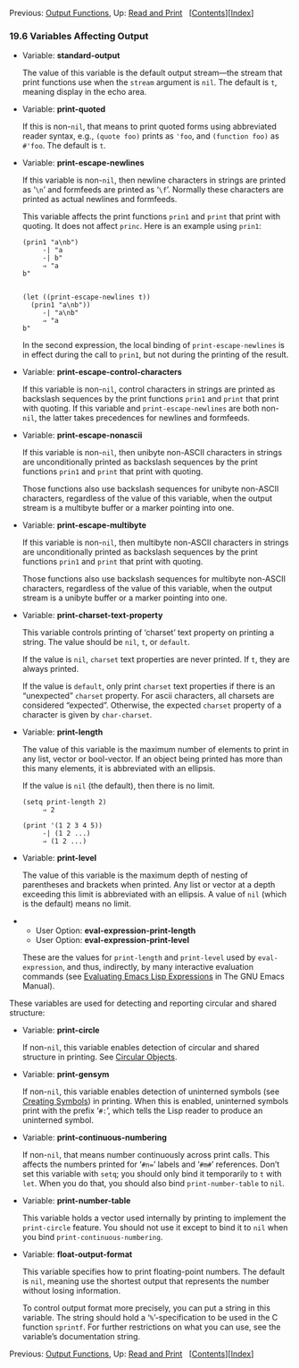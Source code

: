 <!-- This is the GNU Emacs Lisp Reference Manual
corresponding to Emacs version 27.2.

Copyright (C) 1990-1996, 1998-2021 Free Software Foundation,
Inc.

Permission is granted to copy, distribute and/or modify this document
under the terms of the GNU Free Documentation License, Version 1.3 or
any later version published by the Free Software Foundation; with the
Invariant Sections being "GNU General Public License," with the
Front-Cover Texts being "A GNU Manual," and with the Back-Cover
Texts as in (a) below.  A copy of the license is included in the
section entitled "GNU Free Documentation License."

(a) The FSF's Back-Cover Text is: "You have the freedom to copy and
modify this GNU manual.  Buying copies from the FSF supports it in
developing GNU and promoting software freedom." -->

<!-- Created by GNU Texinfo 6.7, http://www.gnu.org/software/texinfo/ -->

Previous: [Output Functions](Output-Functions.html), Up: [Read and Print](Read-and-Print.html)   \[[Contents](index.html#SEC_Contents "Table of contents")]\[[Index](Index.html "Index")]

### 19.6 Variables Affecting Output

*   Variable: **standard-output**

    The value of this variable is the default output stream—the stream that print functions use when the `stream` argument is `nil`. The default is `t`, meaning display in the echo area.

<!---->

*   Variable: **print-quoted**

    If this is non-`nil`, that means to print quoted forms using abbreviated reader syntax, e.g., `(quote foo)` prints as `'foo`, and `(function foo)` as `#'foo`. The default is `t`.

<!---->

*   Variable: **print-escape-newlines**

    If this variable is non-`nil`, then newline characters in strings are printed as ‘`\n`’ and formfeeds are printed as ‘`\f`’. Normally these characters are printed as actual newlines and formfeeds.

    This variable affects the print functions `prin1` and `print` that print with quoting. It does not affect `princ`. Here is an example using `prin1`:

        (prin1 "a\nb")
             -| "a
             -| b"
             ⇒ "a
        b"

    ```
    ```

        (let ((print-escape-newlines t))
          (prin1 "a\nb"))
             -| "a\nb"
             ⇒ "a
        b"

    In the second expression, the local binding of `print-escape-newlines` is in effect during the call to `prin1`, but not during the printing of the result.

<!---->

*   Variable: **print-escape-control-characters**

    If this variable is non-`nil`, control characters in strings are printed as backslash sequences by the print functions `prin1` and `print` that print with quoting. If this variable and `print-escape-newlines` are both non-`nil`, the latter takes precedences for newlines and formfeeds.

<!---->

*   Variable: **print-escape-nonascii**

    If this variable is non-`nil`, then unibyte non-ASCII characters in strings are unconditionally printed as backslash sequences by the print functions `prin1` and `print` that print with quoting.

    Those functions also use backslash sequences for unibyte non-ASCII characters, regardless of the value of this variable, when the output stream is a multibyte buffer or a marker pointing into one.

<!---->

*   Variable: **print-escape-multibyte**

    If this variable is non-`nil`, then multibyte non-ASCII characters in strings are unconditionally printed as backslash sequences by the print functions `prin1` and `print` that print with quoting.

    Those functions also use backslash sequences for multibyte non-ASCII characters, regardless of the value of this variable, when the output stream is a unibyte buffer or a marker pointing into one.

<!---->

*   Variable: **print-charset-text-property**

    This variable controls printing of ‘charset’ text property on printing a string. The value should be `nil`, `t`, or `default`.

    If the value is `nil`, `charset` text properties are never printed. If `t`, they are always printed.

    If the value is `default`, only print `charset` text properties if there is an “unexpected” `charset` property. For ascii characters, all charsets are considered “expected”. Otherwise, the expected `charset` property of a character is given by `char-charset`.

<!---->

*   Variable: **print-length**

    The value of this variable is the maximum number of elements to print in any list, vector or bool-vector. If an object being printed has more than this many elements, it is abbreviated with an ellipsis.

    If the value is `nil` (the default), then there is no limit.

        (setq print-length 2)
             ⇒ 2

    <!---->

        (print '(1 2 3 4 5))
             -| (1 2 ...)
             ⇒ (1 2 ...)

<!---->

*   Variable: **print-level**

    The value of this variable is the maximum depth of nesting of parentheses and brackets when printed. Any list or vector at a depth exceeding this limit is abbreviated with an ellipsis. A value of `nil` (which is the default) means no limit.

<!---->

*   *   User Option: **eval-expression-print-length**
    *   User Option: **eval-expression-print-level**

    These are the values for `print-length` and `print-level` used by `eval-expression`, and thus, indirectly, by many interactive evaluation commands (see [Evaluating Emacs Lisp Expressions](https://www.gnu.org/software/emacs/manual/html_node/emacs/Lisp-Eval.html#Lisp-Eval) in The GNU Emacs Manual).

These variables are used for detecting and reporting circular and shared structure:

*   Variable: **print-circle**

    If non-`nil`, this variable enables detection of circular and shared structure in printing. See [Circular Objects](Circular-Objects.html).

<!---->

*   Variable: **print-gensym**

    If non-`nil`, this variable enables detection of uninterned symbols (see [Creating Symbols](Creating-Symbols.html)) in printing. When this is enabled, uninterned symbols print with the prefix ‘`#:`’, which tells the Lisp reader to produce an uninterned symbol.

<!---->

*   Variable: **print-continuous-numbering**

    If non-`nil`, that means number continuously across print calls. This affects the numbers printed for ‘`#n=`’ labels and ‘`#m#`’ references. Don’t set this variable with `setq`; you should only bind it temporarily to `t` with `let`. When you do that, you should also bind `print-number-table` to `nil`.

<!---->

*   Variable: **print-number-table**

    This variable holds a vector used internally by printing to implement the `print-circle` feature. You should not use it except to bind it to `nil` when you bind `print-continuous-numbering`.

<!---->

*   Variable: **float-output-format**

    This variable specifies how to print floating-point numbers. The default is `nil`, meaning use the shortest output that represents the number without losing information.

    To control output format more precisely, you can put a string in this variable. The string should hold a ‘`%`’-specification to be used in the C function `sprintf`. For further restrictions on what you can use, see the variable’s documentation string.

Previous: [Output Functions](Output-Functions.html), Up: [Read and Print](Read-and-Print.html)   \[[Contents](index.html#SEC_Contents "Table of contents")]\[[Index](Index.html "Index")]
